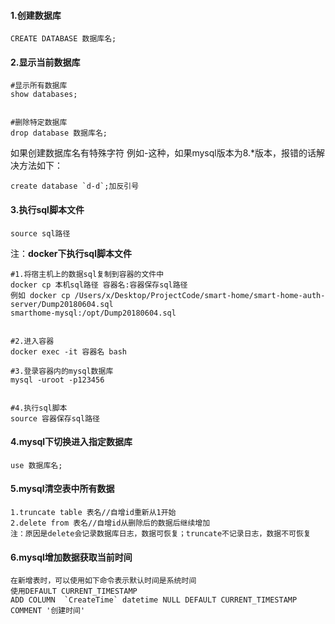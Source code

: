 #### 1.创建数据库

```
CREATE DATABASE 数据库名;
```

#### 2.显示当前数据库

```
#显示所有数据库
show databases;


#删除特定数据库
drop database 数据库名;
```

如果创建数据库名有特殊字符 例如-这种，如果mysql版本为8.\*版本，报错的话解决方法如下：

    create database `d-d`;加反引号

#### 3.执行sql脚本文件

```
source sql路径
```

注：**docker下执行sql脚本文件**

```
#1.将宿主机上的数据sql复制到容器的文件中
docker cp 本机sql路径 容器名:容器保存sql路径
例如 docker cp /Users/x/Desktop/ProjectCode/smart-home/smart-home-auth-server/Dump20180604.sql 
smarthome-mysql:/opt/Dump20180604.sql


#2.进入容器
docker exec -it 容器名 bash

#3.登录容器内的mysql数据库
mysql -uroot -p123456


#4.执行sql脚本
source 容器保存sql路径
```

#### 4.mysql下切换进入指定数据库

```
use 数据库名;
```

#### 5.mysql清空表中所有数据

```
1.truncate table 表名//自增id重新从1开始
2.delete from 表名//自增id从删除后的数据后继续增加
注：原因是delete会记录数据库日志，数据可恢复；truncate不记录日志，数据不可恢复
```

#### 6.mysql增加数据获取当前时间

```
在新增表时，可以使用如下命令表示默认时间是系统时间
使用DEFAULT CURRENT_TIMESTAMP
ADD COLUMN  `CreateTime` datetime NULL DEFAULT CURRENT_TIMESTAMP COMMENT '创建时间' 
```

